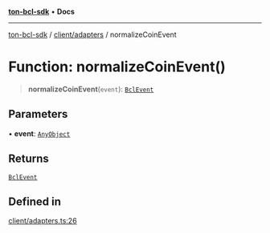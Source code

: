 [**ton-bcl-sdk**](../../../README.md) • **Docs**

***

[ton-bcl-sdk](../../../README.md) / [client/adapters](../README.md) / normalizeCoinEvent

# Function: normalizeCoinEvent()

> **normalizeCoinEvent**(`event`): [`BclEvent`](../../types/type-aliases/BclEvent.md)

## Parameters

• **event**: [`AnyObject`](../type-aliases/AnyObject.md)

## Returns

[`BclEvent`](../../types/type-aliases/BclEvent.md)

## Defined in

[client/adapters.ts:26](https://github.com/ton-fun-tech/ton-bcl-sdk/blob/fc0c4a576371f976e2ad8eb17107815a1dcdee28/src/client/adapters.ts#L26)
